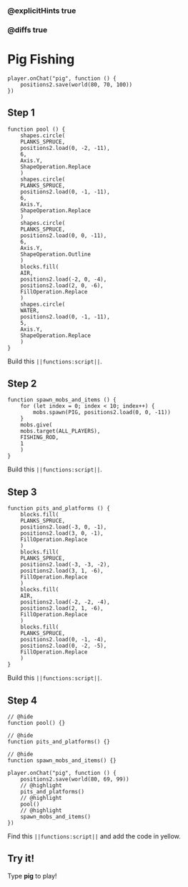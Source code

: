 ### @explicitHints true

### @diffs true

# Pig Fishing



```template
player.onChat("pig", function () {
    positions2.save(world(80, 70, 100))
})

```

## Step 1

```blocks
function pool () {
    shapes.circle(
    PLANKS_SPRUCE,
    positions2.load(0, -2, -11),
    6,
    Axis.Y,
    ShapeOperation.Replace
    )
    shapes.circle(
    PLANKS_SPRUCE,
    positions2.load(0, -1, -11),
    6,
    Axis.Y,
    ShapeOperation.Replace
    )
    shapes.circle(
    PLANKS_SPRUCE,
    positions2.load(0, 0, -11),
    6,
    Axis.Y,
    ShapeOperation.Outline
    )
    blocks.fill(
    AIR,
    positions2.load(-2, 0, -4),
    positions2.load(2, 0, -6),
    FillOperation.Replace
    )
    shapes.circle(
    WATER,
    positions2.load(0, -1, -11),
    5,
    Axis.Y,
    ShapeOperation.Replace
    )
}
```

Build this ``||functions:script||``.

## Step 2

```blocks
function spawn_mobs_and_items () {
    for (let index = 0; index < 10; index++) {
        mobs.spawn(PIG, positions2.load(0, 0, -11))
    }
    mobs.give(
    mobs.target(ALL_PLAYERS),
    FISHING_ROD,
    1
    )
}
```

Build this ``||functions:script||``.

## Step 3

```blocks
function pits_and_platforms () {
    blocks.fill(
    PLANKS_SPRUCE,
    positions2.load(-3, 0, -1),
    positions2.load(3, 0, -1),
    FillOperation.Replace
    )
    blocks.fill(
    PLANKS_SPRUCE,
    positions2.load(-3, -3, -2),
    positions2.load(3, 1, -6),
    FillOperation.Replace
    )
    blocks.fill(
    AIR,
    positions2.load(-2, -2, -4),
    positions2.load(2, 1, -6),
    FillOperation.Replace
    )
    blocks.fill(
    PLANKS_SPRUCE,
    positions2.load(0, -1, -4),
    positions2.load(0, -2, -5),
    FillOperation.Replace
    )
}
```

Build this ``||functions:script||``.


## Step 4

```blocks
// @hide
function pool() {}

// @hide
function pits_and_platforms() {}

// @hide
function spawn_mobs_and_items() {}

player.onChat("pig", function () {
    positions2.save(world(80, 69, 99))
    // @highlight
    pits_and_platforms()
    // @highlight
    pool()
    // @highlight
    spawn_mobs_and_items()
})
```

Find this ``||functions:script||`` and add the code in yellow.

## Try it!

Type **pig** to play!